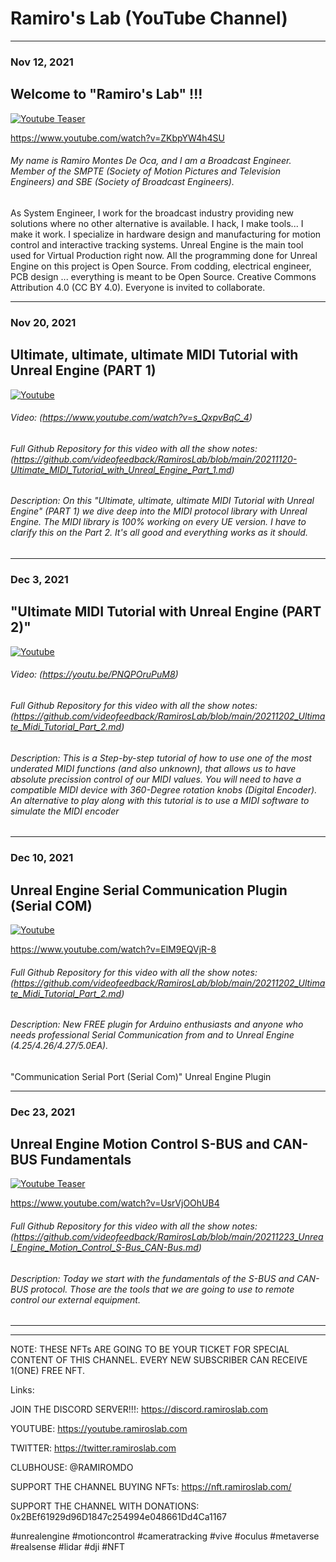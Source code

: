 # Ramiro's Lab (YouTube Channel)

-------------------------------------------------------------------------------------------------------
### Nov 12, 2021
## Welcome to "Ramiro's Lab" !!!

[![Youtube Teaser](https://github.com/videofeedback/RamirosLab/blob/main/images/yt_thumbm.jpg)](https://www.youtube.com/watch?v=ZKbpYW4h4SU?sub_confirmation=1)

https://www.youtube.com/watch?v=ZKbpYW4h4SU


###### My name is Ramiro Montes De Oca, and I am a Broadcast Engineer. Member of the SMPTE (Society of Motion Pictures and Television Engineers) and SBE (Society of Broadcast Engineers). 
As System Engineer, I work for the broadcast industry providing new solutions where no other alternative is available. I hack, I make tools... I make it work.
I specialize in hardware design and manufacturing for motion control and interactive tracking systems. 
Unreal Engine is the main tool used for Virtual Production right now. All the programming done for Unreal Engine on this project is Open Source. From codding, electrical engineer, PCB design ... everything is meant to be Open Source. 
Creative Commons Attribution 4.0 (CC BY 4.0). Everyone is invited to collaborate. 

-------------------------------------------------------------------------------------------------------
### Nov 20, 2021
## Ultimate, ultimate, ultimate MIDI Tutorial with Unreal Engine (PART 1)

[![Youtube](https://github.com/videofeedback/RamirosLab/blob/main/images/ULTIMATE%20MIDI%20TUTORIAL%20WITH%20UNREAL%20ENGINE%20PART%201%2001.png)](https://www.youtube.com/watch?v=s_QxpvBqC_4?sub_confirmation=1)

###### Video: (https://www.youtube.com/watch?v=s_QxpvBqC_4)

###### Full Github Repository for this video with all the show notes: (https://github.com/videofeedback/RamirosLab/blob/main/20211120-Ultimate_MIDI_Tutorial_with_Unreal_Engine_Part_1.md)

###### Description: On this "Ultimate, ultimate, ultimate MIDI Tutorial with Unreal Engine" (PART 1) we dive deep into the MIDI protocol library with Unreal Engine. The MIDI library is 100% working on every UE version. I have to clarify this on the Part 2. It's all good and everything works as it should.




-------------------------------------------------------------------------------------------------------
### Dec 3, 2021
## "Ultimate MIDI Tutorial with Unreal Engine (PART 2)"

[![Youtube](https://github.com/videofeedback/RamirosLab/blob/main/images/ULTIMATE%20MIDI%20TUTORIAL%20WITH%20UNREAL%20ENGINE%20PART%202%2001.png)](https://youtu.be/PNQPOruPuM8?sub_confirmation=1)

###### Video: (https://youtu.be/PNQPOruPuM8)

###### Full Github Repository for this video with all the show notes: (https://github.com/videofeedback/RamirosLab/blob/main/20211202_Ultimate_Midi_Tutorial_Part_2.md)

###### Description: This is a Step-by-step tutorial of how to use one of the most underated MIDI functions (and also unknown), that allows us to have absolute precission control of our MIDI values. You will need to have a compatible MIDI device with 360-Degree rotation knobs (Digital Encoder). An alternative to play along with this tutorial is to use a MIDI software to simulate the MIDI encoder



-------------------------------------------------------------------------------------------------------
### Dec 10, 2021
## Unreal Engine Serial Communication Plugin (Serial COM)

[![Youtube](https://github.com/videofeedback/RamirosLab/blob/main/images/CARD-serial-com_v2.png)](https://www.youtube.com/watch?v=ElM9EQVjR-8?sub_confirmation=1)

https://www.youtube.com/watch?v=ElM9EQVjR-8

###### Full Github Repository for this video with all the show notes: (https://github.com/videofeedback/RamirosLab/blob/main/20211202_Ultimate_Midi_Tutorial_Part_2.md)

###### Description: New FREE plugin for Arduino enthusiasts and anyone who needs professional Serial Communication from and to Unreal Engine (4.25/4.26/4.27/5.0EA).
"Communication Serial Port (Serial Com)" Unreal Engine Plugin



-------------------------------------------------------------------------------------------------------
### Dec 23, 2021
## Unreal Engine Motion Control S-BUS and CAN-BUS Fundamentals

[![Youtube Teaser](https://github.com/videofeedback/RamirosLab/blob/main/images/CARD-MOTION-CONTROL.png)](https://www.youtube.com/watch?v=UsrVjOOhUB4?sub_confirmation=1)

https://www.youtube.com/watch?v=UsrVjOOhUB4

###### Full Github Repository for this video with all the show notes: (https://github.com/videofeedback/RamirosLab/blob/main/20211223_Unreal_Engine_Motion_Control_S-Bus_CAN-Bus.md)

###### Description: Today we start with the fundamentals of the S-BUS and CAN-BUS protocol. Those are the tools that we are going to use to remote control our external equipment.



-------------------------------------------------------------------------------------------------------





-------------------------------------------------------------------------------------------------------



NOTE:
THESE NFTs ARE GOING TO BE YOUR TICKET FOR SPECIAL CONTENT OF THIS CHANNEL.
EVERY NEW SUBSCRIBER CAN RECEIVE 1(ONE) FREE NFT.

Links:

JOIN THE DISCORD SERVER!!!: https://discord.ramiroslab.com

YOUTUBE: https://youtube.ramiroslab.com

TWITTER: https://twitter.ramiroslab.com

CLUBHOUSE: @RAMIROMDO

SUPPORT THE CHANNEL BUYING NFTs: https://nft.ramiroslab.com/

SUPPORT THE CHANNEL WITH DONATIONS: 0x2BEf61929d96D1847c254994e048661Dd4Ca1167

#unrealengine #motioncontrol #cameratracking #vive #oculus #metaverse #realsense #lidar #dji #NFT
